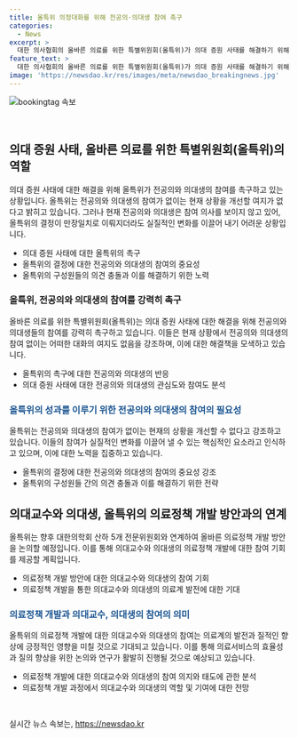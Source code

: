 ```yaml
---
title: 올특위 의정대화를 위해 전공의·의대생 참여 촉구
categories:
  - News
excerpt: >
  대한 의사협회의 올바른 의료를 위한 특별위원회(올특위)가 의대 증원 사태를 해결하기 위해 전공의와 의대생의 참여를 촉구하고 있다. 이 올특위는 전공의와 의대생들의 참여가 없으면 결정이 어렵다고 밝히며, 의대교수, 의대생, 의협 등 14명의 구성원으로 이루어져 있지만 전공의와 의대생의 참여가 부족한 상태이다. 또한, 교육부의 의대평가 인증과 관련해 규탄하고, 의료계와 정부 간의 갈등을 해결할 구체적인 정책대안을 요구하고 있다. 앞으로 대한의학회와의 협력을 통해 의료정책을 논의할 예정이다.
feature_text: >
  대한 의사협회의 올바른 의료를 위한 특별위원회(올특위)가 의대 증원 사태를 해결하기 위해 전공의와 의대생의 참여를 촉구하고 있다. 이 올특위는 전공의와 의대생들의 참여가 없으면 결정이 어렵다고 밝히며, 의대교수, 의대생, 의협 등 14명의 구성원으로 이루어져 있지만 전공의와 의대생의 참여가 부족한 상태이다. 또한, 교육부의 의대평가 인증과 관련해 규탄하고, 의료계와 정부 간의 갈등을 해결할 구체적인 정책대안을 요구하고 있다. 앞으로 대한의학회와의 협력을 통해 의료정책을 논의할 예정이다.
image: 'https://newsdao.kr/res/images/meta/newsdao_breakingnews.jpg'
---
```


<p><img src="https://newsdao.kr/res/images/meta/newsdao_breakingnews.jpg" alt="bookingtag 속보" /></p>

<p data-ke-size="size16">&nbsp;</p>

<h2 data-ke-size="size26">의대 증원 사태, 올바른 의료를 위한 특별위원회(올특위)의 역할</h2>

<p data-ke-size="size16">의대 증원 사태에 대한 해결을 위해 올특위가 전공의와 의대생의 참여를 촉구하고 있는 상황입니다. 올특위는 전공의와 의대생의 참여가 없이는 현재 상황을 개선할 여지가 없다고 밝히고 있습니다. 그러나 현재 전공의와 의대생은 참여 의사를 보이지 않고 있어, 올특위의 결정이 만장일치로 이뤄지더라도 실질적인 변화를 이끌어 내기 어려운 상황입니다.</p>

<ul>
<li>의대 증원 사태에 대한 올특위의 촉구</li>
<li>올특위의 결정에 대한 전공의와 의대생의 참여의 중요성</li>
<li>올특위의 구성원들의 의견 충돌과 이를 해결하기 위한 노력</li>
</ul>

<h3>올특위, 전공의와 의대생의 참여를 강력히 촉구</h3>

<p data-ke-size="size16">올바른 의료를 위한 특별위원회(올특위)는 의대 증원 사태에 대한 해결을 위해 전공의와 의대생들의 참여를 강력히 촉구하고 있습니다. 이들은 현재 상황에서 전공의와 의대생의 참여 없이는 어떠한 대화의 여지도 없음을 강조하며, 이에 대한 해결책을 모색하고 있습니다.</p>

<ul>
<li>올특위의 촉구에 대한 전공의와 의대생의 반응</li>
<li>의대 증원 사태에 대한 전공의와 의대생의 관심도와 참여도 분석</li>
</ul>

<h3><span style="color: #1a5490;">올특위의 성과를 이루기 위한 전공의와 의대생의 참여의 필요성</span></h3>

<p data-ke-size="size16">올특위는 전공의와 의대생의 참여가 없이는 현재의 상황을 개선할 수 없다고 강조하고 있습니다. 이들의 참여가 실질적인 변화를 이끌어 낼 수 있는 핵심적인 요소라고 인식하고 있으며, 이에 대한 노력을 집중하고 있습니다.</p>

<ul>
<li>올특위의 결정에 대한 전공의와 의대생의 참여의 중요성 강조</li>
<li>올특위의 구성원들 간의 의견 충돌과 이를 해결하기 위한 전략</li>
</ul>

<h2 data-ke-size="size26">의대교수와 의대생, 올특위의 의료정책 개발 방안과의 연계</h2>

<p data-ke-size="size16">올특위는 향후 대한의학회 산하 5개 전문위원회와 연계하여 올바른 의료정책 개발 방안을 논의할 예정입니다. 이를 통해 의대교수와 의대생의 의료정책 개발에 대한 참여 기회를 제공할 계획입니다.</p>

<ul>
<li>의료정책 개발 방안에 대한 의대교수와 의대생의 참여 기회</li>
<li>의료정책 개발을 통한 의대교수와 의대생의 의료계 발전에 대한 기대</li>
</ul>

<h3><b><span style="color: #1a5490;">의료정책 개발과 의대교수, 의대생의 참여의 의미</span></b></h3>

<p data-ke-size="size16">올특위의 의료정책 개발에 대한 의대교수와 의대생의 참여는 의료계의 발전과 질적인 향상에 긍정적인 영향을 미칠 것으로 기대되고 있습니다. 이를 통해 의료서비스의 효율성과 질의 향상을 위한 논의와 연구가 활발히 진행될 것으로 예상되고 있습니다.</p>

<ul>
<li>의료정책 개발에 대한 의대교수와 의대생의 참여 의지와 태도에 관한 분석</li>
<li>의료정책 개발 과정에서 의대교수와 의대생의 역할 및 기여에 대한 전망</li>
</ul>

<p data-ke-size="size16">&nbsp;</p>
실시간 뉴스 속보는, <a href="https://newsdao.kr" rel="dofollow">https://newsdao.kr</a>


